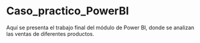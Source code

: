 # Caso_practico_PowerBI
Aquí se presenta el trabajo final del módulo de Power BI, donde se analizan las ventas de diferentes productos. 

